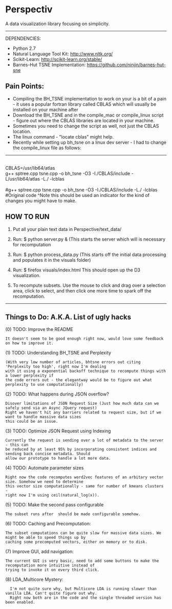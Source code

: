 Perspectiv
==========

A data visualization library focusing on simplicity.

----

DEPENDENCIES:
- Python 2.7 
- Natural Language Tool Kit: http://www.nltk.org/
- Scikit-Learn:  http://scikit-learn.org/stable/
- Barnes-Hut TSNE Implementation: https://github.com/ninjin/barnes-hut-sne

Pain Points:
------------
- Compiling the BH_TSNE implementation to work on your is a bit of a pain - it uses a popular fortran library
called CBLAS which will usually be installed on your machine after 
- Download the BH_TSNE and in the compile_mac or compile_linux script - figure out where the
CBLAS libraries are located in your machine.
- Sometimes you need to change the script as well, not just the CBLAS location.
- The linux command - "locate cblas" might help.
- Recently while setting up bh_tsne on a linux dev server - I had to change the compile_linux 
file as follows:
----------------
<br>CBLAS=/usr/lib64/atlas
<br>g++ sptree.cpp tsne.cpp -o bh_tsne -O3 -I./CBLAS/include -L/usr/lib64/atlas -L./ -lcblas
<br>
<br>#g++ sptree.cpp tsne.cpp -o bh_tsne -O3 -I./CBLAS/include -L./ -lcblas
<br>#Original code ^Note this should be used an indicator for the kind of changes you might have to make.

HOW TO RUN
-------------------
1) Put all your plain text data in Perspective/text_data/

2) Run:
   $ python server.py & 
   (This starts the server which will is necessary for recomputation

3) Run:
   $ python process_data.py 
   (This starts off the initial data processing and populates it in the visuals folder)

4) Run:
   $ firefox visuals/index.html
   This should open up the D3 visualization.

5) To recompute subsets. Use the mouse to click and drag over a selection area, click to select, and then 
   click one more time to spark off the recomputation.

----------------------
Things to Do: A.K.A. List of ugly hacks
---------------------
(0) TODO: Improve the README

    It doesn't seem to be good enough right now, would love some feedback on how to improve it.

(1) TODO: Understanding BH_TSNE and Perplexity 

    (With very low number of articles, bhtsne errors out citing 'Perplexity too high', right now I'm dealing 
    with it using a exponential backoff technique to recompute things with a lower perplexity if 
    the code errors out - the elegantway would be to figure out what perplexity to use computationally)

(2) TODO: What happens during JSON overflow?

    Disover limitations of JSON Request Size (Just how much data can we safely send via an Async JQuery request)
    Right we haven't hit any barriers related to request size, but if we want to handle massive data sizes
    this could be an issue.

(3) TODO: Optimize JSON Request using Indexing

    Currently the request is sending over a lot of metadata to the server - this can
    be reduced by at least 95% by incorporating consistent indices and sending back concise metadata. Should
    allow our prototype to handle a lot more data.

(4) TODO: Automate parameter sizes

    Right now the code recomputes word2vec features of an arbitary vector size. Somehow we need to determine
    this vector size computationally - same for number of kmeans clusters - 
    right now I'm using ceil(natural_log(x)).

(5) TODO: Make the second pass configurable

    The subset runs after  should be made configurable somehow.

(6) TODO: Caching and Precomputation:

    The subset computations can be quite slow for massive data sizes. We might be able to speed things up by
    caching some precomputed vectors, either on memory or to disk.

(7) Improve GUI, add navigation:

    The current GUI is very basic, need to add some buttons to make the recomputation more intuitive instead of
    trying to invoke it on every third click.
    
(8) LDA_Multicore Mystery:

      I'm not quite sure why, but Multicore LDA is running slower than vanilla LDA. Can't quite figure out why.
      Right now both are in the code and the single threaded version has been enabled.
